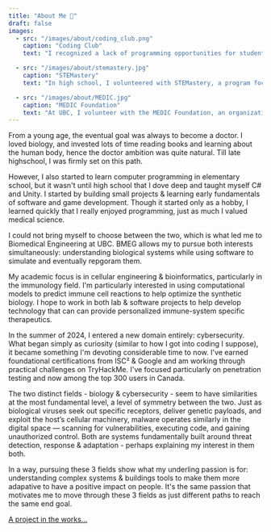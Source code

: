 ```yaml
---
title: "About Me 👋"
draft: false
images:
  - src: "/images/about/coding_club.png"
    caption: "Coding Club"
    text: "I recognized a lack of programming opportunities for students during elementary school, which led me to start a programming club at the age of 12. Using Khan Academy as a platform, I taught JavaScript to fellow classmates through weekly sessions. Over time, the club grew to include around 20 students, many of whom developed a genuine interest in coding. I continued the program intermittently throughout high school, with a temporary pause during the COVID-19 pandemic. This early teaching experience evolved into a continued passion—I now serve as a teaching assistant for UBC’s first-year engineering programming course, where I help mentor and guide new students in programming fundamentals."

  - src: "/images/about/stemastery.jpg"
    caption: "STEMastery"
    text: "In high school, I volunteered with STEMastery, a program focused on developing and delivering STEM education to local elementary schools. As a team lead, I guided a group of students in creating engaging and accessible STEM content, particularly during the shift to remote learning caused by the COVID-19 pandemic. This role allowed me to contribute both as a curriculum developer and as a mentor, helping young students explore their interest in science, technology, engineering, and math through interactive learning experiences."

  - src: "/images/about/MEDIC.jpg"
    caption: "MEDIC Foundation"
    text: "At UBC, I volunteer with the MEDIC Foundation, an organization committed to community-driven innovation and care, with a focus on supporting seniors across British Columbia. Since joining the IT team in September 2024, I have contributed to the development of a web application designed to connect seniors with volunteers throughout the Lower Mainland. My work has involved both technical implementation and interdisciplinary collaboration—drawing from fields such as psychology to improve user experience. More technical details are available on the software page."
---
```

From a young age, the eventual goal was always to become a doctor. I loved biology, and invested lots of time reading books and learning about the human body, hence the doctor ambition was quite natural. Till late highschool, I was firmly set on this path.

However, I also started to learn computer programming in elementary school, but it wasn't until high school that I dove deep and taught myself C# and Unity. I started by building small projects & learning early fundamentals of software and game development. Though it started only as a hobby, I learned quickly that I really enjoyed programming, just as much I valued medical science.

I could not bring myself to choose between the two, which is what led me to Biomedical Engineering at UBC. BMEG allows my to pursue both interests simultaneously: understanding biological systems while using software to simulate and eventually repgoram them.

My academic focus is in cellular engineering & bioinformatics, particularly in the immunology field. I'm particularly interested in using computational models to predict immune cell reactions to help optimize the synthetic biology. I hope to work in both lab & software projects to help develop technology that can can provide personalized immune-system specific therapeutics.

In the summer of 2024, I entered a new domain entirely: cybersecurity. What began simply as curiosity (similar to how I got into coding I suppose), it became something I'm devoting considerable time to now. I've earned foundational certifications from ISC² & Google and am working through practical challenges on TryHackMe. I've focused particularly on penetration testing and now among the top 300 users in Canada.

The two distinct fields - biology & cybersecurity - seem to have similarities at the most fundamental level, a level of symmetry between the two. Just as biological viruses seek out specific receptors, deliver genetic payloads, and exploit the host’s cellular machinery, malware operates similarly in the digital space — scanning for vulnerabilities, executing code, and gaining unauthorized control. Both are systems fundamentally built around threat detection, response & adaptation - perhaps explaining my interest in them both.

In a way, pursuing these 3 fields show what my underling passion is for: understanding complex systems & buildings tools to make them more adapative to have a positive impact on people. It's the same passion that motivates me to move through these 3 fields as just different paths to reach the same end goal.

[A project in the works...](/whoami)
